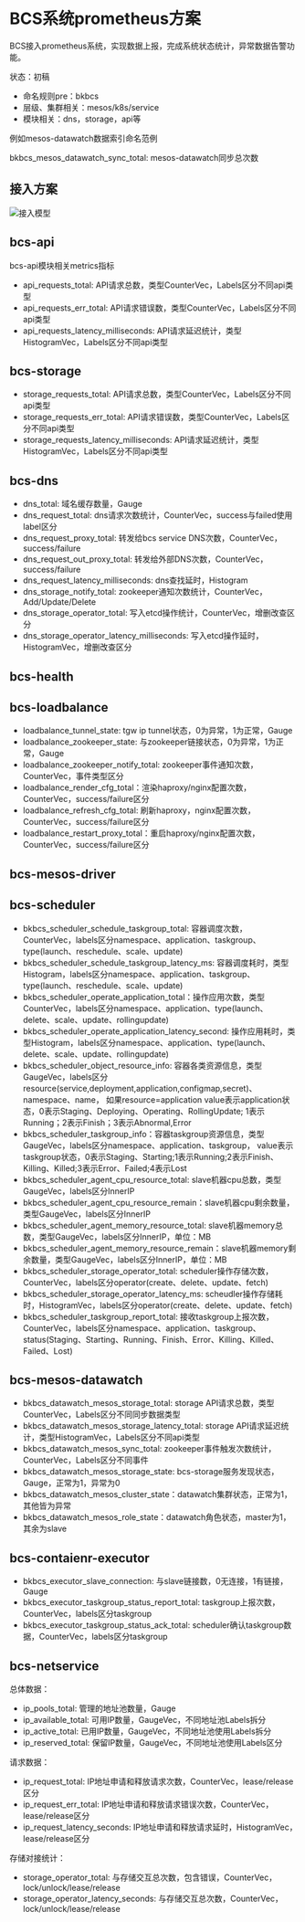 # BCS系统prometheus方案

BCS接入prometheus系统，实现数据上报，完成系统状态统计，异常数据告警功能。

状态：初稿

* 命名规则pre：bkbcs
* 层级、集群相关：mesos/k8s/service
* 模块相关：dns，storage，api等

例如mesos-datawatch数据索引命名范例

bkbcs_mesos_datawatch_sync_total: mesos-datawatch同步总次数

## 接入方案

![接入模型](./prometheus-intergration.png)

## bcs-api

bcs-api模块相关metrics指标

* api_requests_total: API请求总数，类型CounterVec，Labels区分不同api类型
* api_requests_err_total: API请求错误数，类型CounterVec，Labels区分不同api类型
* api_requests_latency_milliseconds: API请求延迟统计，类型HistogramVec，Labels区分不同api类型

## bcs-storage

* storage_requests_total: API请求总数，类型CounterVec，Labels区分不同api类型
* storage_requests_err_total: API请求错误数，类型CounterVec，Labels区分不同api类型
* storage_requests_latency_milliseconds: API请求延迟统计，类型HistogramVec，Labels区分不同api类型

## bcs-dns

* dns_total: 域名缓存数量，Gauge
* dns_request_total: dns请求次数统计，CounterVec，success与failed使用label区分
* dns_request_proxy_total: 转发给bcs service DNS次数，CounterVec，success/failure
* dns_request_out_proxy_total: 转发给外部DNS次数，CounterVec，success/failure
* dns_request_latency_milliseconds: dns查找延时，Histogram
* dns_storage_notify_total: zookeeper通知次数统计，CounterVec，Add/Update/Delete
* dns_storage_operator_total: 写入etcd操作统计，CounterVec，增删改查区分
* dns_storage_operator_latency_milliseconds: 写入etcd操作延时，HistogramVec，增删改查区分

## bcs-health

## bcs-loadbalance

* loadbalance_tunnel_state: tgw ip tunnel状态，0为异常，1为正常，Gauge
* loadbalance_zookeeper_state: 与zookeeper链接状态，0为异常，1为正常，Gauge
* loadbalance_zookeeper_notify_total: zookeeper事件通知次数，CounterVec，事件类型区分
* loadbalance_render_cfg_total：渲染haproxy/nginx配置次数，CounterVec，success/failure区分
* loadbalance_refresh_cfg_total: 刷新haproxy，nginx配置次数，CounterVec，success/failure区分
* loadbalance_restart_proxy_total：重启haproxy/nginx配置次数，CounterVec，success/failure区分

## bcs-mesos-driver

## bcs-scheduler

* bkbcs_scheduler_schedule_taskgroup_total: 容器调度次数，CounterVec，labels区分namespace、application、taskgroup、type(launch、reschedule、scale、update)
* bkbcs_scheduler_schedule_taskgroup_latency_ms: 容器调度耗时，类型Histogram，labels区分namespace、application、taskgroup、type(launch、reschedule、scale、update)
* bkbcs_scheduler_operate_application_total：操作应用次数，类型CounterVec，labels区分namespace、application、type(launch、delete、scale、update、rollingupdate)
* bkbcs_scheduler_operate_application_latency_second: 操作应用耗时，类型Histogram，labels区分namespace、application、type(launch、delete、scale、update、rollingupdate)
* bkbcs_scheduler_object_resource_info: 容器各类资源信息，类型GaugeVec，labels区分resource(service,deployment,application,configmap,secret)、namespace、name，
如果resource=application value表示application状态，0表示Staging、Deploying、Operating、RollingUpdate; 1表示Running；2表示Finish；3表示Abnormal,Error
* bkbcs_scheduler_taskgroup_info：容器taskgroup资源信息，类型GaugeVec，labels区分namespace、application、taskgroup，
value表示taskgroup状态，0表示Staging、Starting;1表示Running;2表示Finish、Killing、Killed;3表示Error、Failed;4表示Lost
* bkbcs_scheduler_agent_cpu_resource_total: slave机器cpu总数，类型GaugeVec，labels区分InnerIP
* bkbcs_scheduler_agent_cpu_resource_remain：slave机器cpu剩余数量，类型GaugeVec，labels区分InnerIP
* bkbcs_scheduler_agent_memory_resource_total: slave机器memory总数，类型GaugeVec，labels区分InnerIP，单位：MB
* bkbcs_scheduler_agent_memory_resource_remain：slave机器memory剩余数量，类型GaugeVec，labels区分InnerIP，单位：MB
* bkbcs_scheduler_storage_operator_total: scheduler操作存储次数，CounterVec，labels区分operator(create、delete、update、fetch)
* bkbcs_scheduler_storage_operator_latency_ms: scheudler操作存储耗时，HistogramVec，labels区分operator(create、delete、update、fetch)
* bkbcs_scheduler_taskgroup_report_total: 接收taskgroup上报次数，CounterVec，labels区分namespace、application、taskgroup、status(Staging、Starting、Running、Finish、Error、Killing、Killed、Failed、Lost)

## bcs-mesos-datawatch

* bkbcs_datawatch_mesos_storage_total: storage API请求总数，类型CounterVec，Labels区分不同同步数据类型
* bkbcs_datawatch_mesos_storage_latency_total: storage API请求延迟统计，类型HistogramVec，Labels区分不同api类型
* bkbcs_datawatch_mesos_sync_total: zookeeper事件触发次数统计，CounterVec，Labels区分不同事件
* bkbcs_datawatch_mesos_storage_state: bcs-storage服务发现状态，Gauge，正常为1，异常为0
* bkbcs_datawatch_mesos_cluster_state：datawatch集群状态，正常为1，其他皆为异常
* bkbcs_datawatch_mesos_role_state：datawatch角色状态，master为1，其余为slave

## bcs-contaienr-executor

* bkbcs_executor_slave_connection: 与slave链接数，0无连接，1有链接，Gauge
* bkbcs_executor_taskgroup_status_report_total: taskgroup上报次数，CounterVec，labels区分taskgroup
* bkbcs_executor_taskgroup_status_ack_total: scheduler确认taskgroup数据，CounterVec，labels区分taskgroup

## bcs-netservice

总体数据：
* ip_pools_total: 管理的地址池数量，Gauge
* ip_available_total: 可用IP数量，GaugeVec，不同地址池Labels拆分
* ip_active_total: 已用IP数量，GaugeVec，不同地址池使用Labels拆分
* ip_reserved_total: 保留IP数量，GaugeVec，不同地址池使用Labels区分

请求数据：
* ip_request_total: IP地址申请和释放请求次数，CounterVec，lease/release区分
* ip_request_err_total: IP地址申请和释放请求错误次数，CounterVec，lease/release区分
* ip_request_latency_seconds: IP地址申请和释放请求延时，HistogramVec，lease/release区分

存储对接统计：

* storage_operator_total: 与存储交互总次数，包含错误，CounterVec，lock/unlock/lease/release
* storage_operator_latency_seconds: 与存储交互总次数，CounterVec，lock/unlock/lease/release

